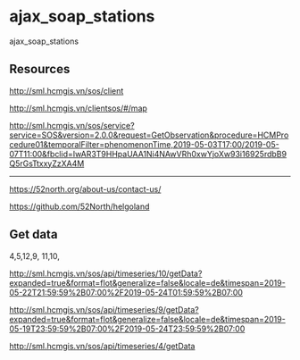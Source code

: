 # ajax_soap_stations
ajax_soap_stations


## Resources

http://sml.hcmgis.vn/sos/client

http://sml.hcmgis.vn/clientsos/#/map

http://sml.hcmgis.vn/sos/service?service=SOS&version=2.0.0&request=GetObservation&procedure=HCMProcedure01&temporalFilter=phenomenonTime,2019-05-03T17:00/2019-05-07T11:00&fbclid=IwAR3T9HHpaUAA1Ni4NAwVRh0xwYjoXw93i16925rdbB9Q5rGsTtxxyZzXA4M


***
https://52north.org/about-us/contact-us/

https://github.com/52North/helgoland

## Get data

4,5,12,9,
11,10,

http://sml.hcmgis.vn/sos/api/timeseries/10/getData?expanded=true&format=flot&generalize=false&locale=de&timespan=2019-05-22T21:59:59%2B07:00%2F2019-05-24T01:59:59%2B07:00


http://sml.hcmgis.vn/sos/api/timeseries/9/getData?expanded=true&format=flot&generalize=false&locale=de&timespan=2019-05-19T23:59:59%2B07:00%2F2019-05-24T23:59:59%2B07:00


http://sml.hcmgis.vn/sos/api/timeseries/4/getData
